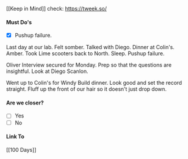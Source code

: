 [[Keep in Mind]]
check: https://tweek.so/
#### Must Do's
- [x] Pushup failure.

Last day at our lab. Felt somber. Talked with Diego. Dinner at Colin's. Amber. Took Lime scooters back to North. Sleep. Pushup failure.

Oliver Interview secured for Monday.
Prep so that the questions are insightful. Look at Diego Scanlon.

Went up to Colin's for Windy Build dinner.
Look good and set the record straight.
Fluff up the front of our hair so it doesn't just drop down.
#### Are we closer?
- [ ] Yes
- [ ] No
#### Link To
[[100 Days]]